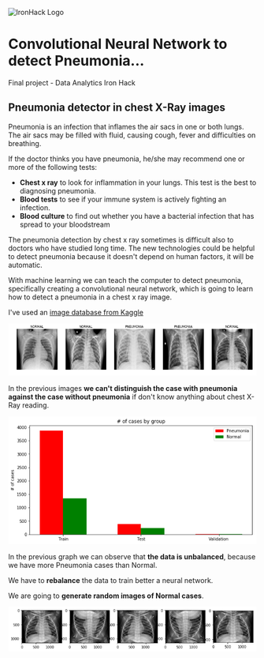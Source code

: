 ![IronHack Logo](https://s3-eu-west-1.amazonaws.com/ih-materials/uploads/upload_d5c5793015fec3be28a63c4fa3dd4d55.png)

# Convolutional Neural Network to detect Pneumonia...

Final project - Data Analytics Iron Hack

## Pneumonia detector in chest X-Ray images

Pneumonia is an infection that inflames the air sacs in one or both lungs. 
The air sacs may be filled with fluid, causing cough, fever and difficulties 
on breathing. 

If the doctor thinks you have pneumonia, he/she may recommend one or more of 
the following tests:

* **Chest x ray** to look for inflammation in your lungs. This test is the best 
to diagnosing pneumonia.
* **Blood tests** to see if your immune system is actively fighting an infection.
* **Blood culture** to find out whether you have a bacterial infection that has 
spread to your bloodstream

The pneumonia detection by chest x ray sometimes is difficult also to doctors 
who have studied long time. The new technologies could be helpful to detect
pneumonia because it doesn't depend on human factors, it will be automatic.

With machine learning we can teach the computer to detect pneumonia, specifically
creating a convolutional neural network, which is going to learn how to detect 
a pneumonia in a chest x ray image.

I've used an [image database from Kaggle](https://www.kaggle.com/paultimothymooney/chest-xray-pneumonia)

![alt text](https://github.com/jmolins89/final-project/blob/master/output/example-images.png)

In the previous images **we can't distinguish the case with pneumonia against the case without pneumonia** if don't
know anything about chest X-Ray reading.

![alt text](https://github.com/jmolins89/final-project/blob/master/output/plotting-unbalanced-dataset.png)

In the previous graph we can observe that **the data is unbalanced**, because we have more Pneumonia cases than Normal.

We have to **rebalance** the data to train better a neural network.

We are going to **generate random images of Normal cases**.

![alt text](https://github.com/jmolins89/final-project/blob/master/output/example-different-way-to-duplicate-images.png)


